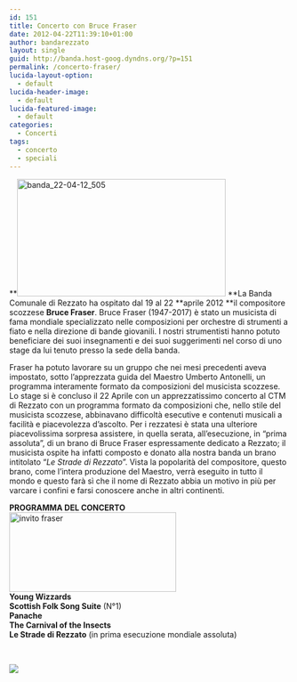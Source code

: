 ```yaml
---
id: 151
title: Concerto con Bruce Fraser
date: 2012-04-22T11:39:10+01:00
author: bandarezzato
layout: single
guid: http://banda.host-goog.dyndns.org/?p=151
permalink: /concerto-fraser/
lucida-layout-option:
  - default
lucida-header-image:
  - default
lucida-featured-image:
  - default
categories:
  - Concerti
tags:
  - concerto
  - speciali
---
```

**<img loading="lazy" class=" wp-image-245 alignleft" src="https://i2.wp.com/banda.host-goog.dyndns.org/wp-content/uploads/2012/04/banda_22-04-12_505-300x169.jpg?resize=375%2C211" alt="banda_22-04-12_505" width="375" height="211" srcset="https://i0.wp.com/www.bandacomunalerezzato.it/wp-content/uploads/2012/04/banda_22-04-12_505.jpg?resize=300%2C169 300w, https://i0.wp.com/www.bandacomunalerezzato.it/wp-content/uploads/2012/04/banda_22-04-12_505.jpg?w=960 960w" sizes="(max-width: 375px) 100vw, 375px" data-recalc-dims="1" />&nbsp;**La Banda Comunale di Rezzato ha ospitato dal 19 al 22 **aprile 2012&nbsp;**il compositore scozzese **Bruce Fraser**. Bruce Fraser (1947-2017) è stato un musicista di fama mondiale specializzato nelle composizioni per orchestre di strumenti a fiato e nella direzione di bande giovanili. I nostri strumentisti hanno potuto beneficiare dei suoi insegnamenti e dei suoi suggerimenti nel corso di uno stage da lui tenuto presso la sede della banda.

Fraser ha potuto lavorare su un gruppo che nei mesi precedenti aveva impostato, sotto l&#8217;apprezzata guida del Maestro Umberto Antonelli, un programma interamente formato da composizioni del musicista scozzese. Lo stage si è concluso il 22 Aprile&nbsp;con un apprezzatissimo concerto al CTM di Rezzato con un&nbsp;programma formato da composizioni che, nello stile del musicista scozzese, abbinavano difficoltà esecutive e contenuti musicali a facilità e piacevolezza d&#8217;ascolto. Per i rezzatesi è stata una ulteriore piacevolissima sorpresa&nbsp;assistere, in quella serata, all&#8217;esecuzione, in &#8220;prima assoluta”, di un brano di Bruce Fraser espressamente dedicato a Rezzato; il musicista ospite ha infatti composto e donato alla nostra banda un brano intitolato &#8220;_Le Strade di Rezzato_”. Vista la popolarità del compositore, questo brano, come l&#8217;intera produzione del Maestro, verrà eseguito in tutto il mondo e questo farà sì che il nome di Rezzato abbia un motivo in più per varcare i confini e farsi conoscere anche in altri continenti.

<div>
  <strong>PROGRAMMA DEL CONCERTO</strong><img loading="lazy" class="size-medium wp-image-166 alignright" src="https://i2.wp.com/banda.host-goog.dyndns.org/wp-content/uploads/2012/04/invito-fraser-300x143.jpeg?resize=300%2C143" alt="invito fraser" width="300" height="143" srcset="https://i0.wp.com/www.bandacomunalerezzato.it/wp-content/uploads/2012/04/invito-fraser.jpeg?resize=300%2C143 300w, https://i0.wp.com/www.bandacomunalerezzato.it/wp-content/uploads/2012/04/invito-fraser.jpeg?resize=1024%2C487 1024w, https://i0.wp.com/www.bandacomunalerezzato.it/wp-content/uploads/2012/04/invito-fraser.jpeg?w=1240 1240w" sizes="(max-width: 300px) 100vw, 300px" data-recalc-dims="1" />
</div>

<div>
  <strong>Young Wizzards</strong>
</div>

<div>
  <strong>Scottish Folk Song Suite</strong> (N°1)
</div>

<div>
  <strong>Panache</strong>
</div>

<div>
  <strong>The Carnival of the Insects</strong>
</div>

<div>
  <strong>Le Strade di Rezzato</strong> (in prima esecuzione mondiale assoluta)
</div>

&nbsp;

<img class="ngg_displayed_gallery mceItem" src="http://www.bandacomunalerezzato.it/nextgen-attach_to_post/preview/id--725" data-mce-placeholder="1" /> 

&nbsp;